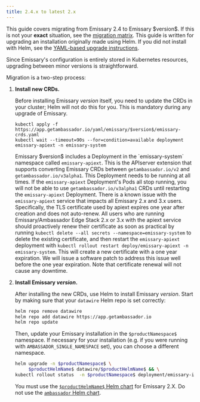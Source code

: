 ```yaml
---
title: 2.4.x to latest 2.x
---
```


<Alert severity="info">
  This guide covers migrating from Emissary 2.4 to Emissary $version$. If
  this is not your <b>exact</b> situation, see the <a href="../../../../migration-matrix">migration
  matrix</a>.
</Alert>

<Alert severity="warning">
  This guide is written for upgrading an installation originally made using Helm.
  If you did not install with Helm, see the <a href="../../../yaml/emissary-2.4/emissary-2.5">YAML-based
  upgrade instructions</a>.
</Alert>

Since Emissary's configuration is entirely stored in Kubernetes resources, upgrading between minor
versions is straightforward.

Migration is a two-step process:

1. **Install new CRDs.**

   Before installing Emissary $version$ itself, you need to update the CRDs in
   your cluster; Helm will not do this for you. This is mandatory during any upgrade of Emissary.

   ```
   kubectl apply -f https://app.getambassador.io/yaml/emissary/$version$/emissary-crds.yaml
   kubectl wait --timeout=90s --for=condition=available deployment emissary-apiext -n emissary-system
   ```

   <Alert severity="info">
     Emissary $version$ includes a Deployment in the `emissary-system` namespace
     called <code>emissary-apiext</code>. This is the APIserver extension
     that supports converting Emissary CRDs between <code>getambassador.io/v2</code>
     and <code>getambassador.io/v3alpha1</code>. This Deployment needs to be running at
     all times.
   </Alert>

   <Alert severity="warning">
     If the <code>emissary-apiext</code> Deployment's Pods all stop running,
     you will not be able to use <code>getambassador.io/v3alpha1</code> CRDs until restarting
     the <code>emissary-apiext</code> Deployment.
   </Alert>

   <Alert severity="warning">
    There is a known issue with the <code>emissary-apiext</code> service that impacts all Emissary 2.x and 3.x users. Specifically, the TLS certificate used by apiext expires one year after creation and does not auto-renew. All users who are running Emissary/Ambassador Edge Stack 2.x or 3.x with the apiext service should proactively renew their certificate as soon as practical by running <code>kubectl delete --all secrets --namespace=emissary-system</code> to delete the existing certificate, and then restart the <code>emissary-apiext</code> deployment with <code>kubectl rollout restart deploy/emissary-apiext -n emissary-system</code>.
    This will create a new certificate with a one year expiration. We will issue a software patch to address this issue well before the one year expiration. Note that certificate renewal will not cause any downtime.
   </Alert>

2. **Install Emissary $version$.**

   After installing the new CRDs, use Helm to install Emissary $version$. Start by
   making sure that your `datawire` Helm repo is set correctly:

   ```bash
   helm repo remove datawire
   helm repo add datawire https://app.getambassador.io
   helm repo update
   ```

   Then, update your Emissary installation in the `$productNamespace$` namespace.
   If necessary for your installation (e.g. if you were running with
   `AMBASSADOR_SINGLE_NAMESPACE` set), you can choose a different namespace.

   ```bash
   helm upgrade -n $productNamespace$ \
        $productHelmName$ datawire/$productHelmName$ && \
   kubectl rollout status  -n $productNamespace$ deployment/emissary-ingress -w
   ```

   <Alert severity="warning">
    You must use the <a href="https://artifacthub.io/packages/helm/datawire/emissary-ingress/$ossChartVersion$"><code>$productHelmName$</code> Helm chart</a> for Emissary 2.X.
    Do not use the <a href="https://artifacthub.io/packages/helm/datawire/ambassador/6.9.3"><code>ambassador</code> Helm chart</a>.
   </Alert>
